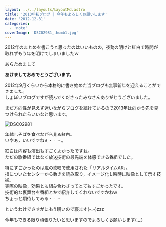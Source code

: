 ```yaml
---
layout: ../../layouts/LayoutMd.astro
title: '2013年初ブログ | 今年もよろしくお願いします'
date: '2012-12-31'
categories:
  - 'note'
coverImage: 'DSC02981_thumb1.jpg'
---
```


2012年のまとめを書こうと思ったのはいいものの，夜勤の明けと紅白で時間が取れずもう年を明けてしまいましたｗ

あらためまして

**あけましておめでとうございます。**

2012年9月くらいから本格的に書き始めた当ブログも無事新年を迎えることができました。  
しょぼいブログですが読んでくださったみなさんありがとうございました。

まだ方向性が見えず迷いながらブログを続けているので2013年は向かう先を見つけられたらいいなと思います。

![DSC02981](/archive/images/DSC02981_thumb.jpg 'DSC02981')

年越しそばを食べながら見る紅白。  
いやぁ，いいですねぇ・・・。

紅白は内容も演出もすごくよかったですね。  
ただの歌番組ではなく放送技術の最先端を体感できる番組でした。

特にすごかったのは嵐の歌唱で使用された「リアルタイムAR」。  
指についたセンターから動きを読み取り，イメージ化し瞬時に映像として示す技術。  
実際の映像，効果とも組み合わさってとてもすごかったです。  
技術的な裏舞台を番組とかで紹介してくれないですかねｗ  
ちょっと期待してみる・・・

というわけでさすがにもう眠いので寝ます(-\_-)zzz

今年もできる限り頑張りたいと思いますのでよろしくお願いします(.\_.)
